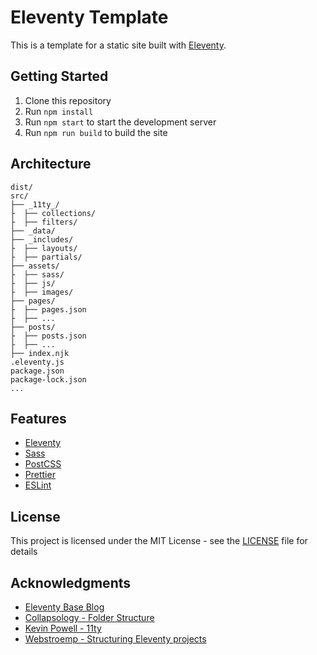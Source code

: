 # Eleventy Template

This is a template for a static site built with [Eleventy](https://www.11ty.dev/).

## Getting Started

1. Clone this repository
2. Run `npm install`
3. Run `npm start` to start the development server
4. Run `npm run build` to build the site

## Architecture

```
dist/
src/
├── _11ty_/
├  ├── collections/
├  ├── filters/
├── _data/
├── _includes/
├  ├── layouts/
├  ├── partials/
├── assets/
├  ├── sass/
├  ├── js/
├  ├── images/
├── pages/
├  ├── pages.json
├  ├── ...
├── posts/
├  ├── posts.json
├  ├── ...
├── index.njk
.eleventy.js
package.json
package-lock.json
...
```

## Features

- [Eleventy](https://www.11ty.dev/)
- [Sass](https://sass-lang.com/)
- [PostCSS](https://postcss.org/)
- [Prettier](https://prettier.io/)
- [ESLint](https://eslint.org/)

## License

This project is licensed under the MIT License - see the [LICENSE](LICENSE) file for details

## Acknowledgments

- [Eleventy Base Blog](https://github.com/11ty/eleventy-base-blog)
- [Collapsology - Folder Structure](https://github.com/collapsology/collapsology)
- [Kevin Powell - 11ty](https://www.youtube.com/watch?v=4wD00RT6d-g)
- [Webstroemp - Structuring Eleventy projects](https://www.webstoemp.com/blog/eleventy-projects-structure/)
